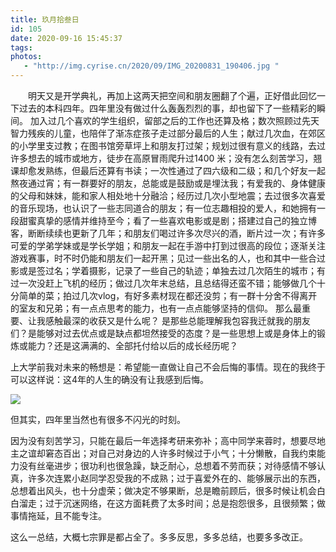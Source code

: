 ```yaml
---
title: 玖月拾叁日
id: 105
date: 2020-09-16 15:45:37
tags:
photos:
   - "http://img.cyrise.cn/2020/09/IMG_20200831_190406.jpg "
---
```


　　明天又是开学典礼，再加上这两天把空间和朋友圈翻了个遍，正好借此回忆一下过去的本科四年。四年里没有做过什么轰轰烈烈的事，却也留下了一些精彩的瞬间。
加入过几个喜欢的学生组织，留部之后的工作也还算及格；数次照顾过先天智力残疾的儿童，也陪伴了渐冻症孩子走过部分最后的人生；献过几次血，在郊区的小学里支过教；在图书馆旁草坪上和朋友打过架；规划过很有意义的线路，去过许多想去的城市或地方，徒步在高原冒雨爬升过1400 米；没有怎么刻苦学习，翘课却愈发熟练，但最后还算有书读；一次性通过了四六级和二级；和几个好友一起熬夜通过宵；有一群要好的朋友，总能或是鼓励或是埋汰我；有爱我的、身体健康的父母和妹妹，能和家人相处地十分融洽；经历过几次小型地震；去过很多次喜爱的音乐现场，也认识了一些志同道合的朋友；有一位志趣相投的爱人，和她拥有一段甜蜜真挚的感情并维持至今；看了一些喜欢电影或是剧；搭建过自己的独立博客，断断续续也更新了几年；和朋友们喝过许多次尽兴的酒，断片过一次；有许多可爱的学弟学妹或是学长学姐；和朋友一起在手游中打到过很高的段位；逐渐关注游戏赛事，时不时仍能和朋友们一起开黑；见过一些出名的人，也和其中一些合过影或是签过名；学着摄影，记录了一些自己的轨迹；单独去过几次陌生的城市；有过一次没赶上飞机的经历；做过几次年末总结，且总结得还蛮不错；能够做几个十分简单的菜；拍过几次vlog，有好多素材现在都还没剪；有一群十分舍不得离开的室友和兄弟；有一点点思考的能力，也有一点点能够坚持的信仰。
那么最重要、让我感触最深的收获又是什么呢？
是那些总能理解我包容我迁就我的朋友们？是能够对过去优点或是缺点都坦然接受的态度？是一些思想上或是身体上的锻炼或能力？还是这满满的、全部托付给以后的成长经历呢？

上大学前我对未来的畅想是：希望能一直做让自己不会后悔的事情。现在的我终于可以这样说：这4年的人生的确没有让我感到后悔。

![](http://img.cyrise.cn/2020/09/IMG_20200831_190406.jpg )

但其实，四年里当然也有很多不闪光的时刻。

因为没有刻苦学习，只能在最后一年选择考研来弥补；高中同学来蓉时，想要尽地主之谊却窘态百出；对自己对身边的人许多时候过于小气；十分懒散，自我约束能力没有丝毫进步；很功利也很急躁，缺乏耐心，总想着不劳而获；对待感情不够认真，许多次连累小赵同学忍受我的不成熟；过于喜爱外在的、能够展示出的东西，总想着出风头，也十分虚荣；做决定不够果断，总是瞻前顾后，很多时候让机会白白溜走；过于沉迷网络，在这方面耗费了太多时间；总是抱怨很多，且很频繁；做事情拖延，且不能专注。

这么一总结，大概七宗罪是都占全了。多多反思，多多总结，也要多多改正。